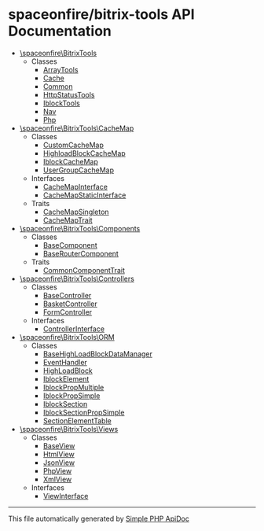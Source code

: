 # spaceonfire/bitrix-tools API Documentation

-   [\spaceonfire\BitrixTools](./spaceonfire/BitrixTools)
    -   Classes
        -   [ArrayTools](./spaceonfire/BitrixTools/ArrayTools.md)
        -   [Cache](./spaceonfire/BitrixTools/Cache.md)
        -   [Common](./spaceonfire/BitrixTools/Common.md)
        -   [HttpStatusTools](./spaceonfire/BitrixTools/HttpStatusTools.md)
        -   [IblockTools](./spaceonfire/BitrixTools/IblockTools.md)
        -   [Nav](./spaceonfire/BitrixTools/Nav.md)
        -   [Php](./spaceonfire/BitrixTools/Php.md)
-   [\spaceonfire\BitrixTools\CacheMap](./spaceonfire/BitrixTools/CacheMap)
    -   Classes
        -   [CustomCacheMap](./spaceonfire/BitrixTools/CacheMap/CustomCacheMap.md)
        -   [HighloadBlockCacheMap](./spaceonfire/BitrixTools/CacheMap/HighloadBlockCacheMap.md)
        -   [IblockCacheMap](./spaceonfire/BitrixTools/CacheMap/IblockCacheMap.md)
        -   [UserGroupCacheMap](./spaceonfire/BitrixTools/CacheMap/UserGroupCacheMap.md)
    -   Interfaces
        -   [CacheMapInterface](./spaceonfire/BitrixTools/CacheMap/CacheMapInterface.md)
        -   [CacheMapStaticInterface](./spaceonfire/BitrixTools/CacheMap/CacheMapStaticInterface.md)
    -   Traits
        -   [CacheMapSingleton](./spaceonfire/BitrixTools/CacheMap/CacheMapSingleton.md)
        -   [CacheMapTrait](./spaceonfire/BitrixTools/CacheMap/CacheMapTrait.md)
-   [\spaceonfire\BitrixTools\Components](./spaceonfire/BitrixTools/Components)
    -   Classes
        -   [BaseComponent](./spaceonfire/BitrixTools/Components/BaseComponent.md)
        -   [BaseRouterComponent](./spaceonfire/BitrixTools/Components/BaseRouterComponent.md)
    -   Traits
        -   [CommonComponentTrait](./spaceonfire/BitrixTools/Components/CommonComponentTrait.md)
-   [\spaceonfire\BitrixTools\Controllers](./spaceonfire/BitrixTools/Controllers)
    -   Classes
        -   [BaseController](./spaceonfire/BitrixTools/Controllers/BaseController.md)
        -   [BasketController](./spaceonfire/BitrixTools/Controllers/BasketController.md)
        -   [FormController](./spaceonfire/BitrixTools/Controllers/FormController.md)
    -   Interfaces
        -   [ControllerInterface](./spaceonfire/BitrixTools/Controllers/ControllerInterface.md)
-   [\spaceonfire\BitrixTools\ORM](./spaceonfire/BitrixTools/ORM)
    -   Classes
        -   [BaseHighLoadBlockDataManager](./spaceonfire/BitrixTools/ORM/BaseHighLoadBlockDataManager.md)
        -   [EventHandler](./spaceonfire/BitrixTools/ORM/EventHandler.md)
        -   [HighLoadBlock](./spaceonfire/BitrixTools/ORM/HighLoadBlock.md)
        -   [IblockElement](./spaceonfire/BitrixTools/ORM/IblockElement.md)
        -   [IblockPropMultiple](./spaceonfire/BitrixTools/ORM/IblockPropMultiple.md)
        -   [IblockPropSimple](./spaceonfire/BitrixTools/ORM/IblockPropSimple.md)
        -   [IblockSection](./spaceonfire/BitrixTools/ORM/IblockSection.md)
        -   [IblockSectionPropSimple](./spaceonfire/BitrixTools/ORM/IblockSectionPropSimple.md)
        -   [SectionElementTable](./spaceonfire/BitrixTools/ORM/SectionElementTable.md)
-   [\spaceonfire\BitrixTools\Views](./spaceonfire/BitrixTools/Views)
    -   Classes
        -   [BaseView](./spaceonfire/BitrixTools/Views/BaseView.md)
        -   [HtmlView](./spaceonfire/BitrixTools/Views/HtmlView.md)
        -   [JsonView](./spaceonfire/BitrixTools/Views/JsonView.md)
        -   [PhpView](./spaceonfire/BitrixTools/Views/PhpView.md)
        -   [XmlView](./spaceonfire/BitrixTools/Views/XmlView.md)
    -   Interfaces
        -   [ViewInterface](./spaceonfire/BitrixTools/Views/ViewInterface.md)

---

This file automatically generated by [Simple PHP ApiDoc](https://github.com/spaceonfire/simple-php-apidoc)
